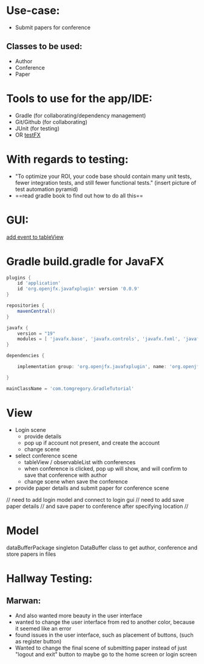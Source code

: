 # Use-case:
- Submit papers for conference
## Classes to be used:
- Author
- Conference
- Paper
# Tools to use for the app/IDE:
- Gradle (for collaborating/dependency management)
- Git/Github (for collaborating)
- JUnit (for testing)
- OR [testFX](https://bennet-schulz.com/2015/05/how-to-test-your-javafx-fxml-with-testfx.html)

# With regards to testing:
- "To optimize your ROI, your code base should contain many unit tests, fewer integration tests, and still fewer functional tests." (insert picture of test automation pyramid)
- ==read gradle book to find out how to do all this==
# GUI:
[add event to tableView](https://stackoverflow.com/questions/36950130/how-to-add-a-click-event-to-a-tableview-cell-in-javafx)

# Gradle build.gradle for JavaFX
```groovy
plugins {
    id 'application'
    id 'org.openjfx.javafxplugin' version '0.0.9'
}

repositories {
    mavenCentral()
}

javafx {
    version = "19"
    modules = [ 'javafx.base', 'javafx.controls', 'javafx.fxml', 'javafx.graphics', 'javafx.media', 'javafx.swing', 'javafx.web' ]
}

dependencies {

	implementation group: 'org.openjfx.javafxplugin', name: 'org.openjfx.javafxplugin.gradle.plugin', version: '0.0.9', ext: 'pom'

}

mainClassName = 'com.tomgregory.GradleTutorial'
```

# View
- Login scene
	- provide details
	- pop up if account not present, and create the account
	- change scene
- select conference scene
	- tableView / observableList with conferences
	- when conference is clicked, pop up will show, and will confirm to save that conference with author
	- change scene when save the conference
- provide paper details and submit paper for conference scene

// need to add login model and connect to login gui
// need to add save paper details
// and save paper to conference after specifying location
// 
# Model
dataBufferPackage
	singleton DataBuffer class to get author, conference and store papers in files


# Hallway Testing:
## Marwan: 
- And also wanted more beauty in the user interface
- wanted to change the user interface from red to another color, because it seemed like an error
- found issues in the user interface, such as placement of buttons, (such as register button)
- Wanted to change the final scene of submitting paper instead of just "logout and exit" button to maybe go to the home screen or login screen
